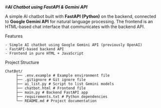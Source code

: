#***AI Chatbot using FastAPI & Gemini API***

A simple AI chatbot built with **FastAPI (Python)** on the backend, connected to **Google Gemini API** for natural language processing. The frontend is an HTML-based chat interface that communicates with the backend API.

Features

    - Simple AI chatbot using Google Gemini API (previously OpenAI)
    - FastAPI-based backend API
    - Frontend in pure HTML + JavaScript

Project Structure

    ChatBot/
         ├── .env.example # Example environment file
         ├── .gitignore # Git ignore file
         ├── ai_list.py # Script to list Gemini models
         ├── chatbot.html # Frontend file
         ├── main.py # Backend FastAPI app
         ├── requirements.txt # Python dependencies
         └── README.md # Project documentation

